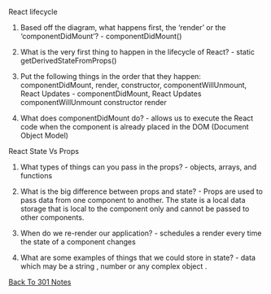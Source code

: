 React lifecycle

1. Based off the diagram, what happens first, the ‘render’ or the ‘componentDidMount’? -  componentDidMount()

2. What is the very first thing to happen in the lifecycle of React? - static getDerivedStateFromProps()

3. Put the following things in the order that they happen: componentDidMount, render, constructor, componentWillUnmount, React Updates - componentDidMount, React Updates  componentWillUnmount constructor render

4. What does componentDidMount do? - allows us to execute the React code when the component is already placed in the DOM (Document Object Model)

React State Vs Props

1. What types of things can you pass in the props? - objects, arrays, and functions

2. What is the big difference between props and state? - Props are used to pass data from one component to another. The state is a local data storage that is local to the component only and cannot be passed to other components.

3. When do we re-render our application? -  schedules a render every time the state of a component changes

4. What are some examples of things that we could store in state? - data which may be a string , number or any complex object .

[Back To 301 Notes](https://stevenrej.github.io/reading-notes/readingnotes301main)
